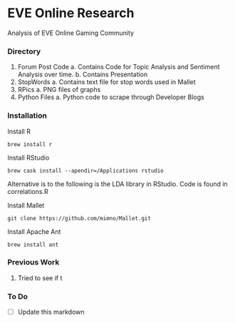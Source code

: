 # EVE Online Research
Analysis of EVE Online Gaming Community 

### Directory 
1. Forum Post Code
    a. Contains Code for Topic Analysis and Sentiment Analysis over time. 
    b. Contains Presentation 
2. StopWords
    a. Contains text file for stop words used in Mallet 
3. RPics 
    a. PNG files of graphs
4. Python Files 
    a. Python code to scrape through Developer Blogs 

### Installation 
Install R 

```Terminal 
brew install r 
```
Install RStudio

```Terminal 
brew cask install --apendir=/Applications rstudio
```

Alternative is to the following is the LDA library in RStudio. Code is found in correlations.R 

Install Mallet 
```Git
git clone https://github.com/mimno/Mallet.git
```

Install Apache Ant 
```Terminal 
brew install ant 
```


### Previous Work 
1. Tried to see if t 
### To Do 
- [ ] Update this markdown